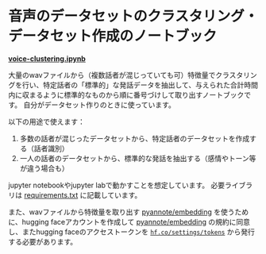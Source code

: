 # 音声のデータセットのクラスタリング・データセット作成のノートブック

[**voice-clustering.ipynb**](voice-clustering.ipynb)

大量のwavファイルから（複数話者が混じっていても可）特徴量でクラスタリングを行い、特定話者の「標準的」な発話データを抽出して、与えられた合計時間内に収まるように標準的なものから順に番号づけして取り出すノートブックです。
自分がデータセット作りのときに使っています。


以下の用途で使えます：
1. 多数の話者が混じったデータセットから、特定話者のデータセットを作成する（話者識別）
2. 一人の話者のデータセットから、標準的な発話を抽出する（感情やトーン等が違う場合も）

jupyter notebookやjupyter labで動かすことを想定しています。
必要ライブラリは [requirements.txt](requirements.txt) に記載しています。

また、wavファイルから特徴量を取り出す [pyannote/embedding](https://huggingface.co/pyannote/embedding) を使うために、hugging faceアカウントを作成して [pyannote/embedding](https://huggingface.co/pyannote/embedding) の規約に同意し、またhugging faceのアクセストークンを [`hf.co/settings/tokens`](https://hf.co/settings/tokens) から発行する必要があります。